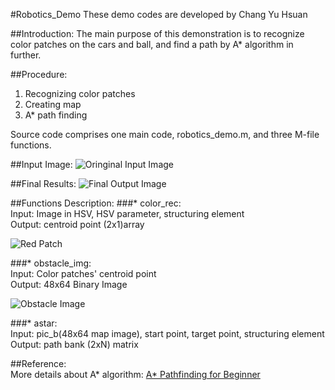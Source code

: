 #Robotics_Demo
These demo codes are developed by Chang Yu Hsuan

##Introduction:
The main purpose of this demonstration is to recognize color patches on the cars and ball, and find a path by A* algorithm in further.

##Procedure:
1. Recognizing color patches  
2. Creating map  
3. A* path finding  

Source code comprises one main code, robotics_demo.m, and three M-file functions.

##Input Image:
![Oringinal Input Image](https://github.com/ChangYuHsuan/Robotics_Demo/blob/master/pictures/test.jpg)

##Final Results:
![Final Output Image](https://github.com/ChangYuHsuan/Robotics_Demo/blob/master/pictures/final_output.jpg)

##Functions Description:
###* color_rec:  
Input: Image in HSV, HSV parameter, structuring element  
Output: centroid point (2x1)array   

![Red Patch](https://github.com/ChangYuHsuan/Robotics_Demo/blob/master/pictures/red_patch.jpg)  

###* obstacle_img:  
Input: Color patches' centroid point  
Output: 48x64 Binary Image   

![Obstacle Image](https://github.com/ChangYuHsuan/Robotics_Demo/blob/master/pictures/obstacle_image.jpg)  

###* astar:  
Input: pic_b(48x64 map image), start point, target point, structuring element  
Output: path bank (2xN) matrix  

##Reference:  
More details about A* algorithm: [A* Pathfinding for Beginner](http://www.policyalmanac.org/games/aStarTutorial.htm)

